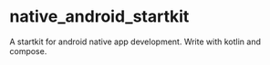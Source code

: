 # native_android_startkit
A startkit for android native app development. Write with kotlin  and compose.
